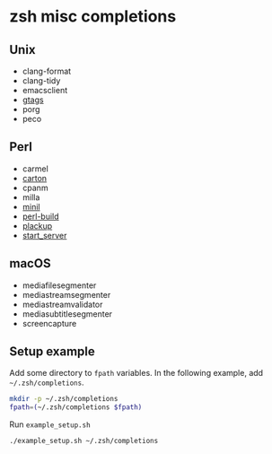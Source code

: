 # zsh misc completions

## Unix

- clang-format
- clang-tidy
- emacsclient
- [gtags](https://www.gnu.org/software/global/)
- porg
- peco

## Perl

- carmel
- [carton](https://github.com/perl-carton/carton)
- cpanm
- milla
- [minil](https://github.com/tokuhirom/Minilla)
- [perl-build](https://github.com/tokuhirom/Perl-Build)
- [plackup](https://github.com/plack/Plack)
- [start_server](https://github.com/kazuho/p5-Server-Starter)

## macOS

- mediafilesegmenter
- mediastreamsegmenter
- mediastreamvalidator
- mediasubtitlesegmenter
- screencapture

## Setup example

Add some directory to `fpath` variables. In the following example, add `~/.zsh/completions`.

```zsh
mkdir -p ~/.zsh/completions
fpath=(~/.zsh/completions $fpath)
```

Run `example_setup.sh`

```zsh
./example_setup.sh ~/.zsh/completions
```
